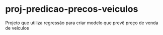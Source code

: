 # proj-predicao-precos-veiculos
 Projeto que utiliza regressão para criar modelo que prevê preço de venda de veículos

